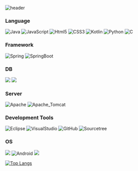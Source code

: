 ![header](https://capsule-render.vercel.app/api?type=waving&color=0:ed9d0b,100:f94001&height=200&section=header&text=SeongJin%20You&fontSize=32&animation=fadeIn&fontAlignY=36&fontColor=ffffff)

### Language

<img alt="Java" src="https://img.shields.io/badge/Java-%23ED8B00.svg?style=for-the-badge&logo=Java&logoColor=white"/> <img alt="JavaScript" src="https://img.shields.io/badge/javascript-%23323330.svg?style=for-the-badge&logo=javascript&logoColor=%23F7DF1E"/> <img alt="Html5" src="https://img.shields.io/badge/HTML5-E34F26?style=for-the-badge&logo=HTML5&logoColor=white"/> <img alt="CSS3" src="https://img.shields.io/badge/CSS3-1572B6?style=for-the-badge&logo=css3&logoColor=white" /> <img alt="Kotlin" src="https://img.shields.io/badge/kotlin-%237F52FF.svg?style=for-the-badge&logo=kotlin&logoColor=white"/> <img alt="Python" src="https://img.shields.io/badge/Python-FFD43B?style=for-the-badge&logo=python&logoColor=blue"> <img alt="C" src="https://img.shields.io/badge/C-00599C?style=for-the-badge&logo=c&logoColor=white">

### Framework

<img alt="Spring" src="https://img.shields.io/badge/spring-%236DB33F.svg?style=for-the-badge&logo=spring&logoColor=white"/> <img alt="SpringBoot" src="https://img.shields.io/badge/Spring_Boot-F2F4F9?style=for-the-badge&logo=spring-boot">

### DB

<img src="https://img.shields.io/badge/oracle-F80000?style=for-the-badge&logo=oracle&logoColor=white"> <img src="https://img.shields.io/badge/mysql-4479A1?style=for-the-badge&logo=mysql&logoColor=white">


### Server

<img alt="Apache" src="https://img.shields.io/badge/apache-%23D42029.svg?style=for-the-badge&logo=apache&logoColor=white"/> <img alt="Apache_Tomcat" src="https://img.shields.io/badge/apache tomcat-F8DC75?style=for-the-badge&logo=apachetomcat&logoColor=white">

### Development Tools 
<img alt="Eclipse" src="https://img.shields.io/badge/Eclipse-2C2255?style=for-the-badge&logo=eclipse&logoColor=white"/> <img alt="VisualStudio" src="https://img.shields.io/badge/Visual_Studio-5C2D91?style=for-the-badge&logo=visual%20studio&logoColor=white" /> <img alt="GitHub" src="https://img.shields.io/badge/GitHub-100000?style=for-the-badge&logo=github&logoColor=white"/> <img alt="Sourcetree" src="https://img.shields.io/badge/Sourcetree-0052CC?style=for-the-badge&logo=Sourcetree&logoColor=white"/>
 

### OS

<img src="https://img.shields.io/badge/Windows-0078D6?style=for-the-badge&logo=windows&logoColor=white"/> <img alt="Android" src="https://img.shields.io/badge/Android-3DDC84?style=for-the-badge&logo=android&logoColor=white"/> <img src="https://img.shields.io/badge/linux-FCC624?style=for-the-badge&logo=linux&logoColor=black"/> 

[![Top Langs](https://github-readme-stats.vercel.app/api/top-langs/?username=lbr410&layout=compact)](https://github.com/anuraghazra/github-readme-stats)
